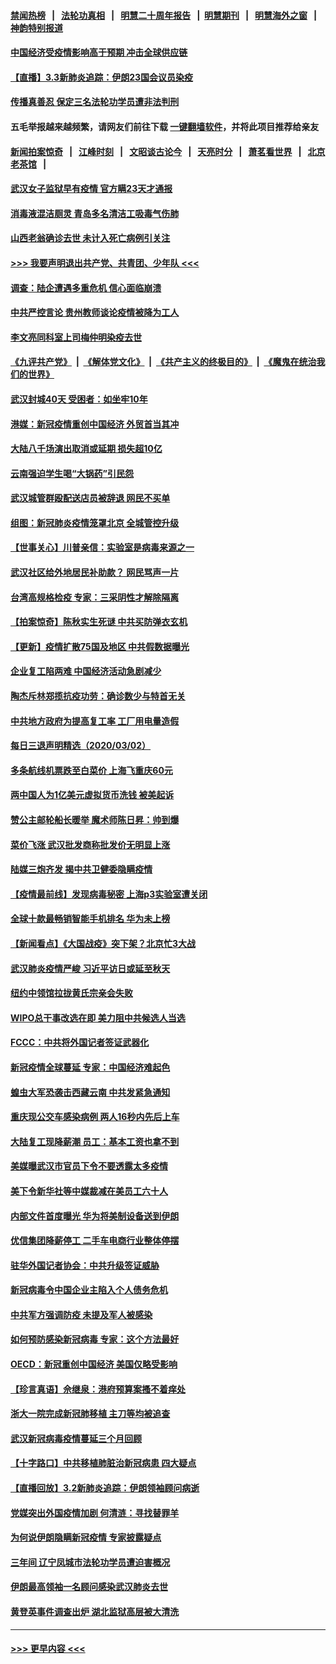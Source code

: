 #### [禁闻热榜](热点新闻.md?=0)  &nbsp;&nbsp;|&nbsp;&nbsp; [法轮功真相](https://github.com/gfw-breaker/truth/blob/master/README.md?=0) &nbsp;&nbsp;|&nbsp;&nbsp; [明慧二十周年报告](https://github.com/gfw-breaker/mh-reports/blob/master/README.md?=0) &nbsp;&nbsp;|&nbsp;&nbsp;[明慧期刊](https://github.com/gfw-breaker/mh-qikan) &nbsp;&nbsp;|&nbsp;&nbsp; [明慧海外之窗](https://github.com/gfw-breaker/mh-news/blob/master/README.md?=0) &nbsp;&nbsp;|&nbsp;&nbsp; [神韵特别报道](https://github.com/gfw-breaker/mh-news/blob/master/shenyun.md?=0)
#### [中国经济受疫情影响高于预期 冲击全球供应链](../pages/nsc413/n11912207.md?t=03032302) 
#### [【直播】3.3新肺炎追踪：伊朗23国会议员染疫](../pages/nsc413/n11912059.md?t=03032302) 
#### [传播真善忍 保定三名法轮功学员遭非法判刑](../pages/nsc413/n11910148.md?t=03032302) 
#### 五毛举报越来越频繁，请网友们前往下载 [一键翻墙软件](https://github.com/gfw-breaker/ssr-accounts)，并将此项目推荐给亲友
#### [新闻拍案惊奇](https://github.com/gfw-breaker/banned-news/blob/master/pages/link4.md) &nbsp;&nbsp;|&nbsp;&nbsp; [江峰时刻](https://github.com/gfw-breaker/banned-news/blob/master/pages/link4.md) &nbsp;&nbsp;|&nbsp;&nbsp; [文昭谈古论今](https://github.com/gfw-breaker/banned-news/blob/master/pages/link4.md) &nbsp;&nbsp;|&nbsp;&nbsp; [天亮时分](https://github.com/gfw-breaker/banned-news/blob/master/pages/link4.md) &nbsp;&nbsp;|&nbsp;&nbsp; [萧茗看世界](https://github.com/gfw-breaker/banned-news/blob/master/pages/link4.md) &nbsp;&nbsp;|&nbsp;&nbsp; [北京老茶馆](https://github.com/gfw-breaker/banned-news/blob/master/pages/link4.md) &nbsp;&nbsp;|&nbsp;&nbsp; 
#### [武汉女子监狱早有疫情 官方瞒23天才通报](../pages/nsc413/n11911717.md?t=03032302) 
#### [消毒液混洁厕灵 青岛多名清洁工吸毒气伤肺](../pages/nsc413/n11911923.md?t=03032302) 
#### [山西老翁确诊去世 未计入死亡病例引关注](../pages/nsc413/n11911802.md?t=03032302) 
#### [>>> 我要声明退出共产党、共青团、少年队 <<<](https://github.com/begood0513/goodnews/blob/master/quit/letter.md) 
#### [调查：陆企遭遇多重危机 信心面临崩溃](../pages/nsc413/n11911842.md?t=03032302) 
#### [中共严控言论 贵州教师谈论疫情被降为工人](../pages/nsc413/n11911428.md?t=03032302) 
#### [李文亮同科室上司梅仲明染疫去世](../pages/nsc413/n11911636.md?t=03032302) 
#### [《九评共产党》](https://github.com/begood0513/9ping.md/blob/master/README.md) &nbsp;|&nbsp; [《解体党文化》](../../../../jtdwh.md/blob/master/README.md)  &nbsp;|&nbsp; [《共产主义的终极目的》](../../../../gczydzjmd.md/blob/master/README.md) &nbsp;|&nbsp; [《魔鬼在统治我们的世界》](../../../../mgztzwmdsj.md/blob/master/README.md) 
#### [武汉封城40天 受困者：如坐牢10年](../pages/nsc413/n11911305.md?t=03032302) 
#### [港媒：新冠疫情重创中国经济 外贸首当其冲](../pages/nsc413/n11910970.md?t=03032302) 
#### [大陆八千场演出取消或延期 损失超10亿](../pages/nsc413/n11911406.md?t=03032302) 
#### [云南强迫学生喝“大锅药”引民怨](../pages/nsc413/n11911326.md?t=03032302) 
#### [武汉城管群殴配送店员被辞退 网民不买单](../pages/nsc413/n11911151.md?t=03032302) 
#### [组图：新冠肺炎疫情笼罩北京 全城管控升级](../pages/nsc413/n11911141.md?t=03032302) 
#### [【世事关心】川普亲信：实验室是病毒来源之一](../pages/nsc413/n11910876.md?t=03032302) 
#### [武汉社区给外地居民补助款？ 网民骂声一片](../pages/nsc413/n11910963.md?t=03032302) 
#### [台湾高规格检疫 专家：三采阴性才解除隔离](../pages/nsc413/n11910829.md?t=03032302) 
#### [【拍案惊奇】陈秋实生死谜 中共买防弹衣玄机](../pages/nsc413/n11910939.md?t=03032302) 
#### [【更新】疫情扩散75国及地区 中共假数据曝光](../pages/nsc413/n11890652.md?t=03032302) 
#### [企业复工陷两难 中国经济活动急剧减少](../pages/nsc413/n11910412.md?t=03032302) 
#### [陶杰斥林郑揽抗疫功劳：确诊数少与特首无关](../pages/nsc413/n11910499.md?t=03032302) 
#### [中共地方政府为提高复工率 工厂用电量造假](../pages/nsc413/n11910955.md?t=03032302) 
#### [每日三退声明精选（2020/03/02）](../pages/nsc413/n11910965.md?t=03032302) 
#### [多条航线机票跌至白菜价 上海飞重庆60元](../pages/nsc413/n11910882.md?t=03032302) 
#### [两中国人为1亿美元虚拟货币洗钱 被美起诉](../pages/nsc413/n11910880.md?t=03032302) 
#### [赞公主邮轮船长暖举 魔术师陈日昇：帅到爆](../pages/nsc413/n11910094.md?t=03032302) 
#### [菜价飞涨 武汉批发商称批发价无明显上涨](../pages/nsc413/n11910304.md?t=03032302) 
#### [陆媒三炮齐发 揭中共卫健委隐瞒疫情](../pages/nsc413/n11909414.md?t=03032302) 
#### [【疫情最前线】发现病毒秘密 上海p3实验室遭关闭](../pages/nsc413/n11910640.md?t=03032302) 
#### [全球十款最畅销智能手机排名 华为未上榜](../pages/nsc413/n11910587.md?t=03032302) 
#### [【新闻看点】《大国战疫》突下架？北京忙3大战](../pages/nsc413/n11910118.md?t=03032302) 
#### [武汉肺炎疫情严峻 习近平访日或延至秋天](../pages/nsc413/n11910570.md?t=03032302) 
#### [纽约中领馆拉拢黄氏宗亲会失败](../pages/nsc413/n11910480.md?t=03032302) 
#### [WIPO总干事改选在即 美力阻中共候选人当选](../pages/nsc413/n11910464.md?t=03032302) 
#### [FCCC：中共将外国记者签证武器化](../pages/nsc413/n11910385.md?t=03032302) 
#### [新冠疫情全球蔓延 专家：中国经济难起色](../pages/nsc413/n11910439.md?t=03032302) 
#### [蝗虫大军恐袭击西藏云南 中共发紧急通知](../pages/nsc413/n11910313.md?t=03032302) 
#### [重庆现公交车感染病例 两人16秒内先后上车](../pages/nsc413/n11910260.md?t=03032302) 
#### [大陆复工现降薪潮 员工：基本工资也拿不到](../pages/nsc413/n11910316.md?t=03032302) 
#### [美媒曝武汉市官员下令不要透露太多疫情](../pages/nsc413/n11910086.md?t=03032302) 
#### [美下令新华社等中媒裁减在美员工六十人](../pages/nsc413/n11910256.md?t=03032302) 
#### [内部文件首度曝光 华为将美制设备送到伊朗](../pages/nsc413/n11910211.md?t=03032302) 
#### [优信集团降薪停工 二手车电商行业整体停摆](../pages/nsc413/n11910090.md?t=03032302) 
#### [驻华外国记者协会：中共升级签证威胁](../pages/nsc413/n11910051.md?t=03032302) 
#### [新冠病毒令中国企业主陷入个人债务危机](../pages/nsc413/n11910079.md?t=03032302) 
#### [中共军方强调防疫 未提及军人被感染](../pages/nsc413/n11909922.md?t=03032302) 
#### [如何预防感染新冠病毒 专家：这个方法最好](../pages/nsc413/n11909928.md?t=03032302) 
#### [OECD：新冠重创中国经济 美国仅略受影响](../pages/nsc413/n11910023.md?t=03032302) 
#### [【珍言真语】佘继泉：港府预算案搔不着痒处](../pages/nsc413/n11910011.md?t=03032302) 
#### [浙大一院完成新冠肺移植 主刀等均被追查](../pages/nsc413/n11909752.md?t=03032302) 
#### [武汉新冠病毒疫情蔓延三个月回顾](../pages/nsc413/n11909784.md?t=03032302) 
#### [【十字路口】中共移植肺脏治新冠病患 四大疑点](../pages/nsc413/n11907932.md?t=03032302) 
#### [【直播回放】3.2新肺炎追踪：伊朗领袖顾问病逝](../pages/nsc413/n11909676.md?t=03032302) 
#### [党媒突出外国疫情加剧 何清涟：寻找替罪羊](../pages/nsc413/n11909315.md?t=03032302) 
#### [为何说伊朗隐瞒新冠疫情 专家披露疑点](../pages/nsc413/n11909701.md?t=03032302) 
#### [三年间 辽宁凤城市法轮功学员遭迫害概况](../pages/nsc413/n11907497.md?t=03032302) 
#### [伊朗最高领袖一名顾问感染武汉肺炎去世](../pages/nsc413/n11909593.md?t=03032302) 
#### [黄登英事件调查出炉 湖北监狱高层被大清洗](../pages/nsc413/n11909542.md?t=03032302) 

----
#### [ >>> 更早内容 <<< ](../indexes/nsc413-earlier.md)
